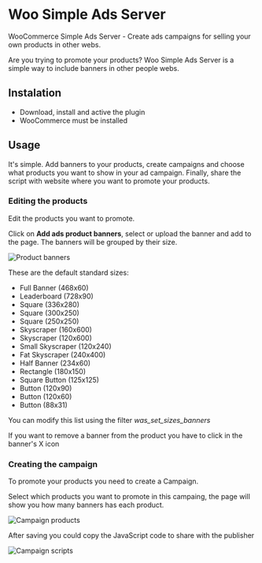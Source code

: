 # Woo Simple Ads Server

WooCommerce Simple Ads Server - Create ads campaigns for selling your own products in other webs.

Are you trying to promote your products? Woo Simple Ads Server is a simple way to include banners in other people webs.

## Instalation

* Download, install and active the plugin
* WooCommerce must be installed

## Usage

It's simple. Add banners to your products, create campaigns and choose what products you want to show in your ad campaign. Finally, share the script with website where you want to promote your products.

### Editing the products

Edit the products you want to promote.

Click on **Add ads product banners**, select or upload the banner and add to the page. The banners will be grouped by their size.

![Product banners](http://sentidoweb.com/wp-content/uploads/2017/02/woo_simple_ads_server_product_banners.png)

These are the default standard sizes:

* Full Banner (468x60)
* Leaderboard (728x90)
* Square (336x280)
* Square (300x250)
* Square (250x250)
* Skyscraper (160x600)
* Skyscraper (120x600)
* Small Skyscraper (120x240)
* Fat Skyscraper (240x400)
* Half Banner (234x60)
* Rectangle (180x150)
* Square Button (125x125)
* Button (120x90)
* Button (120x60)
* Button (88x31)

You can modify this list using the filter *was_set_sizes_banners*

If you want to remove a banner from the product you have to click in the banner's X icon

### Creating the campaign

To promote your products you need to create a Campaign.

Select which products you want to promote in this campaing, the page will show you how many banners has each product.

![Campaign products](http://sentidoweb.com/wp-content/uploads/2017/02/woo_simple_ads_server_campaign_products.png)

After saving you could copy the JavaScript code to share with the publisher

![Campaign scripts](http://sentidoweb.com/wp-content/uploads/2017/02/woo_simple_ads_server_campaign_scripts.png)
